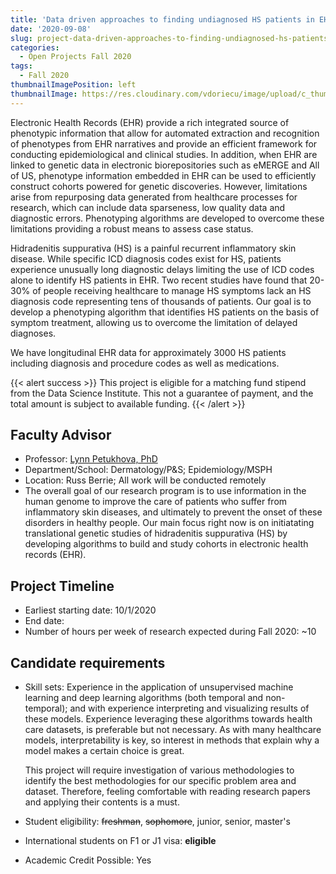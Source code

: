```yaml
---
title: 'Data driven approaches to finding undiagnosed HS patients in EHR'
date: '2020-09-08'
slug: project-data-driven-approaches-to-finding-undiagnosed-hs-patients-in-ehr
categories:
  - Open Projects Fall 2020
tags:
  - Fall 2020
thumbnailImagePosition: left
thumbnailImage: https://res.cloudinary.com/vdoriecu/image/upload/c_thumb,w_200,g_face/v1579110178/construction_c6dqbd.png
---
```

Electronic Health Records (EHR) provide a rich integrated source of phenotypic information that allow for automated extraction and recognition of phenotypes from EHR narratives and provide an efficient framework for conducting epidemiological and clinical studies.  In addition, when EHR are linked to genetic data in electronic biorepositories such as eMERGE and All of US, phenotype information embedded in EHR can be used to efficiently construct cohorts powered for genetic discoveries. However, limitations arise from repurposing data generated from healthcare processes for research, which can include data sparseness, low quality data and diagnostic errors. Phenotyping algorithms are developed to overcome these limitations providing a robust means to assess case status.

<!--more-->

Hidradenitis suppurativa (HS) is a painful recurrent inflammatory skin disease. While specific ICD diagnosis codes exist for HS, patients experience unusually long diagnostic delays limiting the use of ICD codes alone to identify HS patients in EHR.  Two recent studies have found that 20-30% of people receiving healthcare to manage HS symptoms lack an HS diagnosis code representing tens of thousands of patients. Our goal is to develop a phenotyping algorithm that identifies HS patients on the basis of symptom treatment, allowing us to overcome the limitation of delayed diagnoses.

We have longitudinal EHR data for approximately 3000 HS patients including diagnosis and procedure codes as well as medications.

{{< alert success >}}
This project is eligible for a matching fund stipend from the Data Science Institute. This not a guarantee of payment, and the total amount is subject to available funding.
{{< /alert >}}

## Faculty Advisor
+ Professor: [Lynn Petukhova, PhD](https://www.dermatology.columbia.edu/profile/lynn-petukhova)
+ Department/School: Dermatology/P&S; Epidemiology/MSPH
+ Location: Russ Berrie; All work will be conducted remotely
+ The overall goal of our research program is to use information in the human genome to improve the care of patients who suffer from inflammatory skin diseases, and ultimately to prevent the onset of these disorders in healthy people. Our main focus right now is on initiatating translational genetic studies of hidradenitis suppurativa (HS) by developing algorithms to build and study cohorts in electronic health records (EHR).

## Project Timeline
+ Earliest starting date: 10/1/2020
+ End date: 
+ Number of hours per week of research expected during Fall 2020: ~10

## Candidate requirements
+ Skill sets: 
  Experience in the application of unsupervised machine learning and deep learning algorithms (both temporal and non-temporal); and with experience interpreting and visualizing results of these models. Experience leveraging these algorithms towards health care datasets, is preferable but not necessary. As with many healthcare models, interpretability is key, so interest in methods that explain why a model makes a certain choice is great.
  
  This project will require investigation of various methodologies to identify the best methodologies for our specific problem area and dataset.  Therefore, feeling comfortable with reading research papers and applying their contents is a must. 
  
+ Student eligibility: ~~freshman~~, ~~sophomore~~, junior, senior, master's
+ International students on F1 or J1 visa: **eligible**
+ Academic Credit Possible: Yes

